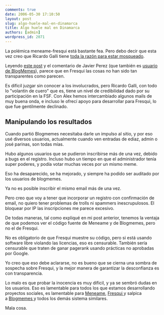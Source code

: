 ```yaml
---
comments: true
date: 2006-05-30 17:10:50
layout: post
slug: algo-huele-mal-en-dinamarca
title: Algo huele mal en Dinamarca
authors: [admin]
wordpress_id: 2071
---
```


La polémica meneame-fresqui está bastante fea. Pero debo decir que esta vez creo que Ricardo Galli tiene [toda la razón para estar mosqueado](http://web.archive.org/web/20090426080946/http://mnm.uib.es/gallir/posts/2006/05/27/747/).

Leyendo [este post](http://web.archive.org/web/20090426080946/http://blog.unlugarenelmundo.es/?p=171) y el comentario de Javier Perez (que también es [usuario de BlogMemes](http://web.archive.org/web/20090426080946/http://www.blogmemes.com/profile.php?user_name=javier.perez)), parece que en Fresqui las cosas no han sido tan transparentes como parecen.

Es dificil juzgar sin conocer a los involucrados, pero Ricardo Galli, con todo lo "volantín de cuero" que es, tiene un nivel de credibilidad dado por su participación en la FSF. Con Alex hemos intercambiado algunos mails de muy buena onda, e incluso le ofrecí apoyo para desarrollar para Fresqui, lo que fue gentilmente declinado.

## Manipulando los resultados

Cuando partió Blogmemes necesitaba darle un impulso al sitio, y por eso usé diversos usuarios, actualmente cuando ven entradas de ediaz, admin o josé parinas, son todas mías.

Hubo algunos usuarios que se pudieron inscribirse más de una vez, debido a bugs en el registro.
Incluso hubo un tiempo en que el administrador tenía super poderes, y podía votar muchas veces por un mismo meme.

Eso ha desaparecido, se ha mejorado, y siempre ha podido ser auditado por los usuarios de blogmemes.

Ya no es posible inscribir el mismo email más de una vez.

Pero creo que voy a tener que incorporar un registro con confirmación de email, no quiero tener problemas de trolls ni spammers inescrupulosos. El bloquear por IP las inscripciones me parece excesivo.

De todas maneras, tal como expliqué en mi post anterior, tenemos la ventaja de que podemos ver el código fuente de Meneame y de Blogmemes, pero no el de Fresqui.

No es obligatorio de que Fresqui muestre su código, pero si está usando software libre violando las licencias, eso es censurable. También sería censurable que traten de ganar pagerank usando prácticas no aprobadas por Google.

Yo creo que eso debe aclararse, no es bueno que se cierna una sombra de sospecha sobre Fresqui, y la mejor manera de garantizar la desconfianza es con transparencia.

Lo malo es que probar la inocencia es muy dificil, y ya se sembró dudas en los usuarios.
Eso es lamentable para todos los que estamos desarrollando proyectos sociales, es lamentable para [Meneame](http://web.archive.org/web/20090426080946/http://www.meneame.net/), [Fresqui ](http://web.archive.org/web/20090426080946/http://tec.fresqui.com/)y salpica a [Blogmemes ](http://web.archive.org/web/20090426080946/http://www.blogmemes.com/)y todos los demás sistema similares.

Mala cosa.



